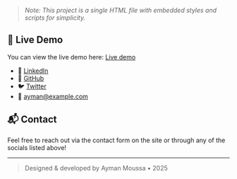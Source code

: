 > _Note: This project is a single HTML file with embedded styles and scripts for simplicity._

## 🚀 Live Demo

You can view the live demo here: [Live demo](https://ayman.moussa.uk/)

- 🔗 [LinkedIn](https://linkedin.com/in/aymanmoussa)
- 🐙 [GitHub](https://github.com/aymanmoussa)
- 🐦 [Twitter](https://twitter.com/aymanmoussa)
- 📧 ayman@example.com

## 📬 Contact

Feel free to reach out via the contact form on the site or through any of the socials listed above!

---

> Designed & developed by Ayman Moussa • 2025
